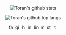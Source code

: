 <div align="center">

![Toran's github stats][gh-stats]


![Toran's github top langs][gh-lang-stats]

<a href="https://www.facebook.com/t0ransahu"><img src="https://simpleicons.org/icons/facebook.svg" alt="facebook" width="16" height="16"></a>
<a href="https://toransahu.github.io"><img src="https://simpleicons.org/icons/github.svg" alt="github" width="16" height="16"></a>
<a href="https://hackerrank.com/toransahu"><img src="https://simpleicons.org/icons/hackerrank.svg" alt="hackerrank" width="16" height="16"></a>
<a href="https://www.instagram.com/t0ransahu"><img src="https://simpleicons.org/icons/instagram.svg" alt="instagram" width="16" height="16"></a>
<a href="https://linkedin.com/in/toransahu"><img src="https://simpleicons.org/icons/linkedin.svg" alt="linkedin" width="16" height="16"></a>
<a href="https://medium.com/@toransahu"><img src="https://simpleicons.org/icons/medium.svg" alt="medium" width="16" height="16"></a>
<a href="https://www.strava.com/athletes/toransahu"><img src="https://simpleicons.org/icons/strava.svg" alt="strava" width="16" height="16"></a>
<a href="https://twitter.com/t0ransahu"><img src="https://simpleicons.org/icons/twitter.svg" alt="twitter" width="16" height="16"></a>

</div>

<!-- image resizing sucks in the github flavoured markdown [gfm] -->
<!-- [![facebook][facebook-icon]{height=20px width=20px}][facebook] -->
<!-- [![github][github-icon]{height=20px width=20px}][github] -->
<!-- [![hackerrank][hackerrank-icon]{height=20px width=20px}][hackerrank] -->
<!-- [![instagram][instagram-icon]{height=20px width=20px}][instagram] -->
<!-- [![linkedin][linkedin-icon]{height=20px width=20px}][linkedin] -->
<!-- [![medium][medium-icon]{height=20px width=20px}][medium] -->
<!-- [![strava][strava-icon]{height=20px width=20px}][strava] -->
<!-- [![twitter][twitter-icon]{height=20px width=20px}][twitter] -->


[//]: Dynamic-Contents
[gh-stats]: https://github-readme-stats.vercel.app/api?username=toransahu&count_private=true&theme=dracula&show_icons=true&hide_title=true
[gh-lang-stats]: https://github-readme-stats.vercel.app/api/top-langs/?username=toransahu&theme=dracula&langs_count=10&layout=compact&hide_title=true

[//]: Profiles
[facebook]: https://www.facebook.com/t0ransahu
[github-io]: https://toransahu.github.io
[hackerrank]: https://hackerrank.com/toransahu
[instagram]: https://www.instagram.com/t0ransahu
[linkedin]: https://linkedin.com/in/toransahu
[medium]: https://medium.com/@toransahu
[strava]: https://www.strava.com/athletes/toransahu
[twitter]: https://twitter.com/t0ransahu

[//]: icons
[facebook-icon]: https://simpleicons.org/icons/facebook.svg
[github-icon]: https://simpleicons.org/icons/github.svg
[hackerrank-icon]: https://simpleicons.org/icons/hackerrank.svg
[instagram-icon]: https://simpleicons.org/icons/instagram.svg
[linkedin-icon]: https://simpleicons.org/icons/linkedin.svg
[medium-icon]: https://simpleicons.org/icons/medium.svg
[strava-icon]: https://simpleicons.org/icons/strava.svg
[twitter-icon]: https://simpleicons.org/icons/twitter.svg
